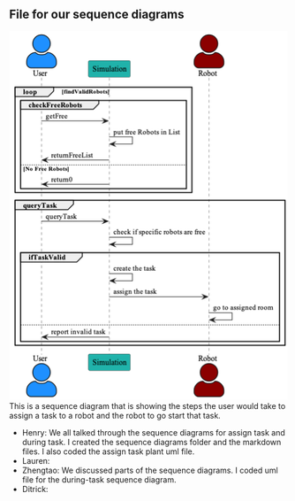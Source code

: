 ## File for our sequence diagrams
![AssignTask Sequence Diagram](AssignTask.png)
This is a sequence diagram that is showing the steps the user would take to assign a task to a robot and the robot to go start that task.


* Henry: We all talked through the sequence diagrams for assign task and during task. I created the sequence diagrams folder and the markdown files. I also coded the assign task plant uml file.
* Lauren:
* Zhengtao: We discussed parts of the sequence diagrams. I coded uml file for the during-task sequence diagram.
* Ditrick: 